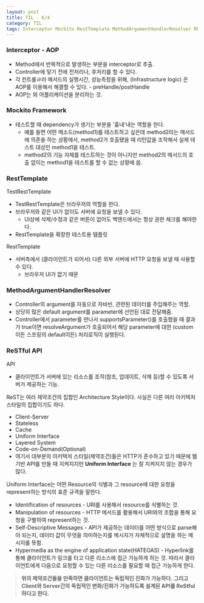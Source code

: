 ```yaml
---
layout: post
title: TIL - 6/4
category: TIL
tags: Interceptor Mockito RestTemplate MethodArgumentHandlerResolver REST
---
```



### Interceptor - AOP
- Method에서 반복적으로 발생하는 부분을 interceptor로 추출.
- Controller에 닿기 전에 전처리나, 후처리를 할 수 있다.
- 각 컨트롤ㄹ러 메서드의 실행시간, 성능측정을 위해, (Infrastructure logic) 은 AOP를 이용해서 해결할 수 있다. - preHandle/postHandle
- AOP는 와 어플리케이션을 분리하는 것.


### Mockito Framework
- 테스트할 때 dependency가 생기는 부분을 '흉내'내는 역할을 한다.
  - 예를 들면 어떤 메소드(method1)를 테스트하고 싶은데 method2라는 메서드에 의존을 하는 상황에서, method2가 호출됐을 때 리턴값을 조작해서 실제 테스트 대상인 method1을 테스트.
  - method2의 기능 자체를 테스트하는 것이 아니지만 method2의 메서드의 호출 없이는 method1을 테스트를 할 수 없는 상황에 씀.


### RestTemplate

TestRestTemplate
- TestRestTemplate은 브라우저의 역할을 한다.
- 브라우저와 같은 UI가 없이도 서버에 요청을 보낼 수 있다.
  - UI상에 삭제/수정과 같은 버튼이 없어도 백앤드에서는 항상 권한 체크를 해야한다.
- RestTemplate을 확장한 테스트용 템플릿


RestTemplate
- 서버측에서 (클라이언트가 되어서) 다른 외부 서버에 HTTP 요청을 보낼 때 사용할 수 있다.
  - 브라우저 UI가 없기 때문


### MethodArgumentHandlerResolver
- Controller의 argument를 자동으로 자바빈, 관련된 데이터를 주입해주는 역할.
- 상당히 많은 default argument를 parameter에 선언된 대로 전달해줌.
- Controller에서 parameter를 만나서 supportsParameter()를 호출했을 때 결과가 true이면 resolveArgument가 호출되어서 해당 parameter에 대한 (custom이든 스프링의 default이든) 처리로직이 실행된다.


### ReSTful API
API
- 클라이언트가 서버에 있는 리소스를 조작(참조, 업데이트, 삭제 등)할 수 있도록 서버가 제공하는 기능.

ReST는 여러 제약조건의 집합인 Architecture Style이다. 사실은 다른 여러 아키텍처 스타일의 집합이기도 하다.
  - Client-Server
  - Stateless
  - Cache
  - Uniform Interface
  - Layered System
  - Code-on-Demand(Optional)
- 여기서 대부분의 아키텍처 스타일(제약조건)들은 HTTP가 준수하고 있기 때문에 웹 기반 API를 만들 때 지켜지지만 **Uniform Interface** 는 잘 지켜지지 않는 경우가 많다.


Uniform Interface는 어떤 Resource의 식별과 그 resource에 대한 요청을 represent하는 방식의 표준 규격을 말한다.
  - Identification of resources - URI를 사용해서 resource를 식별하는 것.
  - Manipulation of resources - HTTP 메서드를 활용해서 URI와의 조합을 통해 요청을 구별하여 represent하는 것.
  - Self-Descriptive Messages - API가 제공하는 데이터를 어떤 방식으로 parse해야 되는지, 데이터 값이 무엇을 의미하는지를 메시지가 자체적으로 설명을 하는 메시지를 뜻함.
  - Hypermedia as the engine of application state(HATEOAS) - Hyperlink를 통해 클라이언트가 링크를 타고 다른 리소스에 접근 가능하게 하는 것. 따라서 클라이언트에게 다음으로 요청할 수 있는 다른 리소스를 필요할 때 접근 가능하게 한다.

> **위의 제약조건들을 만족하면 클라이언트는 독립적인 진화가 가능하다. 그리고 Client와 Server간의 독립적인 변화/진화가 가능하도록 설계된 API를 ReStful하다고 한다.**
